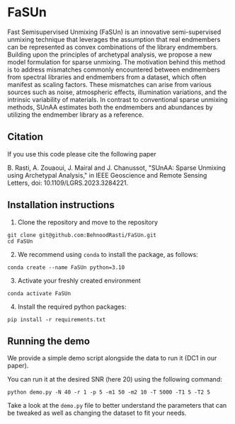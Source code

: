 # FaSUn
Fast Semisupervised Unmixing (FaSUn) is an innovative semi-supervised unmixing technique that leverages the assumption that real endmembers can be represented as convex combinations of the library endmembers. Building upon the principles of archetypal analysis, we propose a new model formulation for sparse unmixing. The motivation behind this method is to address mismatches commonly encountered between endmembers from spectral libraries and endmembers from a dataset, which often manifest as scaling factors. These mismatches can arise from various sources such as noise, atmospheric effects, illumination variations, and the intrinsic variability of materials. In contrast to conventional sparse unmixing methods, SUnAA estimates both the endmembers and abundances by utilizing the endmember library as a reference.

## Citation
If you use this code please cite the following paper

B. Rasti, A. Zouaoui, J. Mairal and J. Chanussot, "SUnAA: Sparse Unmixing using Archetypal Analysis," in IEEE Geoscience and Remote Sensing Letters, doi: 10.1109/LGRS.2023.3284221.

## Installation instructions

1. Clone the repository and move to the repository

```shell
git clone git@github.com:BehnoodRasti/FaSUn.git
cd FaSUn
```

2. We recommend using `conda` to install the package, as follows:

```shell
conda create --name FaSUn python=3.10
```
3. Activate your freshly created environment
```shell
conda activate FaSUn
```

4. Install the required python packages:
```shell
pip install -r requirements.txt
```

## Running the demo

We provide a simple demo script alongside the data to run it (DC1 in our paper).

You can run it at the desired SNR (here 20) using the following command:

```shell
python demo.py -N 40 -r 1 -p 5 -m1 50 -m2 10 -T 5000 -T1 5 -T2 5
```

Take a look at the `demo.py` file to better understand the parameters that can be tweaked as well as changing the dataset to fit your needs.
